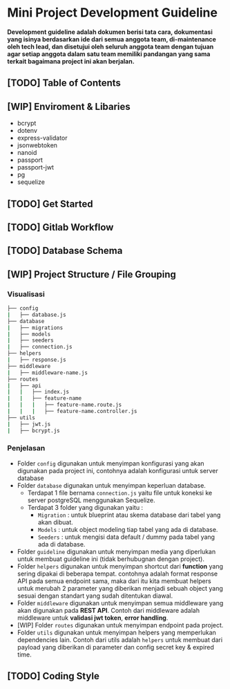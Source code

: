 # Mini Project Development Guideline
**Development guideline adalah dokumen berisi tata cara, dokumentasi yang isinya berdasarkan ide dari semua anggota team, di-maintenance oleh tech lead, dan disetujui oleh seluruh anggota team dengan tujuan agar setiap anggota dalam satu team memiliki pandangan yang sama terkait bagaimana project ini akan berjalan.**

## [TODO] Table of Contents

## [WIP] Enviroment & Libaries
- bcrypt
- dotenv
- express-validator
- jsonwebtoken
- nanoid
- passport
- passport-jwt
- pg
- sequelize
  
## [TODO] Get Started

## [TODO] Gitlab Workflow

## [TODO] Database Schema

## [WIP] Project Structure / File Grouping

### Visualisasi
```bash
├── config
|   ├── database.js
├── database
|   ├── migrations
|   ├── models
|   ├── seeders
|   ├── connection.js
├── helpers
|   ├── response.js
├── middleware
|   ├── middleware-name.js
├── routes
|   ├── api
|   |   ├── index.js
|   |   ├── feature-name
|   |   |   ├── feature-name.route.js
|   |   |   ├── feature-name.controller.js
├── utils
|   ├── jwt.js
|   ├── bcrypt.js
```

### Penjelasan 

- Folder `config` digunakan untuk menyimpan konfigurasi yang akan digunakan pada project ini, contohnya adalah konfigurasi untuk server database
- Folder `database` digunakan untuk menyimpan keperluan database. 
  - Terdapat 1 file bernama `connection.js` yaitu file untuk koneksi ke server postgreSQL menggunakan Sequelize.
  - Terdapat 3 folder yang digunakan yaitu : 
    - `Migration` : untuk blueprint atau skema database dari tabel yang akan dibuat.
    - `Models` : untuk object modeling tiap tabel yang ada di database.
    - `Seeders` : untuk mengisi data default / dummy pada tabel yang ada di database.
- Folder `guideline` digunakan untuk menyimpan media yang diperlukan untuk membuat guideline ini (tidak berhubugnan dengan project).
- Folder `helpers` digunakan untuk menyimpan shortcut dari **function** yang sering dipakai di beberapa tempat. contohnya adalah format response API pada semua endpoint sama, maka dari itu kita membuat helpers untuk merubah 2 parameter yang diberikan menjadi sebuah object yang sesuai dengan standart yang sudah ditentukan diawal.
- Folder `middleware` digunakan untuk menyimpan semua middleware yang akan digunakan pada **REST API**. Contoh dari middleware adalah middleware untuk **validasi jwt token**, **error handling**.
- [WIP] Folder `routes` digunakan untuk menyimpan endpoint pada project.
- Folder `utils` digunakan untuk menyimpan helpers yang memperlukan dependencies lain. Contoh dari utils adalah `helpers` untuk membuat dari payload yang diberikan di parameter dan config secret key & expired time.

## [TODO] Coding Style